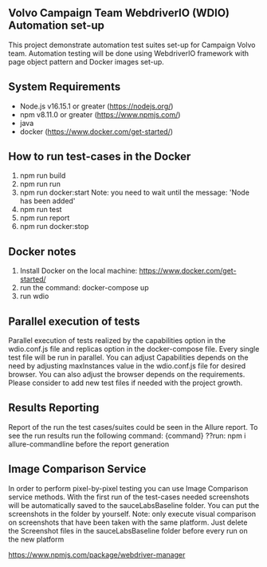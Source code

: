 ## Volvo Campaign Team WebdriverIO (WDIO) Automation set-up

This project demonstrate automation test suites set-up for Campaign
Volvo team. Automation testing will be done using WebdriverIO
framework with page object pattern and Docker images set-up.

## System Requirements

- Node.js v16.15.1 or greater (https://nodejs.org/)
- npm v8.11.0 or greater (https://www.npmjs.com/)
- java
- docker (https://www.docker.com/get-started/)

## How to run test-cases in the Docker

1. npm run build
2. npm run run
3. npm run docker:start Note: you need to wait until the message: 
'Node has been added'
4. npm run test
5. npm run report
6. npm run docker:stop

## Docker notes

1. Install Docker on the local machine: https://www.docker.com/get-started/
2. run the command: docker-compose up
3. run wdio

## Parallel execution of tests

Parallel execution of tests realized by the capabilities option
in the wdio.conf.js file and replicas option in the 
docker-compose file.
Every single test file will be run in parallel.
You can adjust Capabilities depends on the need by adjusting
maxInstances value in the wdio.conf.js file for desired browser.
You can also adjust the browser depends on the requirements.
Please consider to add new test files if needed with the project growth.

## Results Reporting

Report of the run the test cases/suites could be seen in the
Allure report. To see the run results run the following command: {command}
??run: npm i allure-commandline before the report generation

## Image Comparison Service

In order to perform pixel-by-pixel testing you can use
Image Comparison service methods. With the first run of the
test-cases needed screenshots will be automatically saved to the
sauceLabsBaseline folder. You can put the screenshots in the folder
by yourself.
Note: only execute visual comparison on screenshots that
have been taken with the same platform. Just delete the Screenshot files
in the sauceLabsBaseline folder before every run on the new platform

https://www.npmjs.com/package/webdriver-manager
